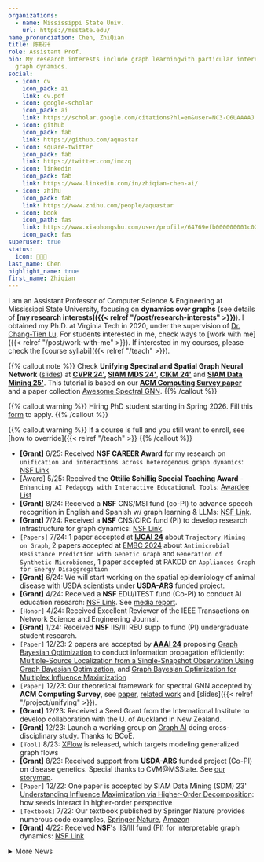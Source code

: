```yaml
---
organizations:
  - name: Mississippi State Univ.
    url: https://msstate.edu/
name_pronunciation: Chen, ZhiQian
title: 陈枳扦
role: Assistant Prof.
bio: My research interests include graph learningwith particular interest in
  graph dynamics.
social:
  - icon: cv
    icon_pack: ai
    link: cv.pdf
  - icon: google-scholar
    icon_pack: ai
    link: https://scholar.google.com/citations?hl=en&user=NC3-O6UAAAAJ
  - icon: github
    icon_pack: fab
    link: https://github.com/aquastar
  - icon: square-twitter
    icon_pack: fab
    link: https://twitter.com/imczq
  - icon: linkedin
    icon_pack: fab
    link: https://www.linkedin.com/in/zhiqian-chen-ai/
  - icon: zhihu
    icon_pack: fab
    link: https://www.zhihu.com/people/aquastar
  - icon: book
    icon_path: fas
    link: https://www.xiaohongshu.com/user/profile/64769efb000000001c029738
    icon_pack: fas
superuser: true
status:
  icon: 👨🏻‍💻
last_name: Chen
highlight_name: true
first_name: Zhiqian
---
```

I am an Assistant Professor of Computer Science & Engineering at Mississippi State University, focusing on **dynamics over graphs** (see details of **[my research interests]({{< relref "/post/research-interests" >}})**).
I obtained my Ph.D. at Virginia Tech in 2020, under the supervision of [Dr. Chang-Tien Lu](https://people.cs.vt.edu/~ctlu/).
For students interested in me, check ways to [work with me]({{< relref "/post/work-with-me" >}}). If interested in my courses, please check the [course syllabi]({{< relref "/teach" >}}).

{{% callout note %}}
Check **Unifying Spectral and Spatial Graph Neural Network** ([slides](https://drive.google.com/file/d/1gbe9xxNHPHHHN5DKRu3fC8f_G9TPcayt/view?usp=sharing)) at **[CVPR 24'](https://cvpr.thecvf.com/virtual/2024/tutorial/23726), [SIAM MDS 24'](https://meetings.siam.org/sess/dsp_programsess.cfm?SESSIONCODE=80791)**, **[CIKM 24'](https://cikm2024.org/tutorials/)** and **[SIAM Data Mining 25'](https://meetings.siam.org/sess/dsp_programsess.cfm?SESSIONCODE=84896)**. This tutorial is based on our **[ACM Computing Survey paper](https://dl.acm.org/doi/10.1145/3627816)** and a paper collection [Awesome Spectral GNN](https://github.com/XGraph-Team/Spectral-Graph-Survey/tree/master).
{{% /callout %}}

{{% callout warning %}}
Hiring PhD student starting in Spring 2026. Fill this [form](https://forms.gle/BMu9sH6YUF5zpfNr5) to apply.
{{% /callout %}}

{{% callout warning %}}
If a course is full and you still want to enroll, see [how to override]({{< relref "/teach" >}}
{{% /callout %}}

* **[Grant]** 6/25: Received **NSF CAREER Award** for my research on `unification and interactions across heterogenous graph dynamics`: [NSF Link](https://www.nsf.gov/awardsearch/showAward?AWD_ID=2443266)
* [Award] 5/25: Received the **Ottilie Schillig Special Teaching Award** - `Enhancing AI Pedagogy with Interactive Educational Tools`: [Awardee List](https://www.ctl.msstate.edu/resources/ottilie-schillig-special-teaching-projects-grants)
* **[Grant]** 8/24: Received a **NSF** CNS/MSI fund (co-PI) to advance speech recognition in English and Spanish w/ graph learning & LLMs: [NSF Link](https://www.nsf.gov/awardsearch/showAward?AWD_ID=2431176&HistoricalAwards=false). 
* **[Grant]** 7/24: Received a **NSF** CNS/CIRC fund (PI) to develop research infrastructure for graph dynamics: [NSF Link](https://www.nsf.gov/awardsearch/showAward?AWD_ID=2345921&HistoricalAwards=false). 
* `[Papers]` 7/24: 1 paper accepted at **[IJCAI 24](https://ijcai24.org/main-track-accepted-papers/)** about `Trajectory Mining on Graph`, 2 papers accepted at [EMBC 2024](https://embc.embs.org/2024/wp-content/uploads/sites/102/2024/07/EMBC-2024_Proceedings.pdf) about `Antimicrobial Resistance Prediction with Genetic Graph` and `Generation of Synthetic Microbiomes`, 1 paper accepted at PAKDD on `Appliances Graph for Energy Disaggregation`
* **[Grant]** 6/24: We will start working on the spatial epidemiology of animal disease with USDA scientists under **USDA-ARS** funded project.
* **[Grant]** 4/24: Received a **NSF** EDU/ITEST fund (Co-PI) to conduct AI education research: [NSF Link](https://www.nsf.gov/awardsearch/showAward?AWD_ID=2342574). See [media report](https://www.pressreader.com/usa/starkville-daily-news/20240515/281526526156691).
* `[Honor]` 4/24: Received Excellent Reviewer of the IEEE Transactions on Network Science and Engineering Journal. 
* **[Grant]** 1/24: Received **NSF** IIS/III REU supp to fund (PI) undergraduate student research. 
* `[Paper]` 12/23: 2 papers are accepted by **[AAAI 24](https://aaai.org/aaai-conference/)** proposing <u>Graph Bayesian Optimization</u> to conduct information propagation efficiently: [Multiple-Source Localization from a Single-Snapshot Observation Using Graph Bayesian Optimization](https://ojs.aaai.org/index.php/AAAI/article/view/30262), and [Graph Bayesian Optimization for Multiplex Influence Maximization](https://ojs.aaai.org/index.php/AAAI/article/view/30255)
* `[Paper]` 12/23:  Our theoretical framework for spectral GNN accepted by **ACM Computing Survey**, see [paper](https://dl.acm.org/doi/10.1145/3627816), [related work](https://github.com/XGraph-Team/Spectral-Graph-Survey) and [slides]({{< relref "/project/unifying" >}}). 
* **[Grant]** 12/23: Received a Seed Grant from the International Institute to develop collaboration with the U. of Auckland in New Zealand.  
* **[Grant]** 12/23: Launch a working group on <u>Graph AI</u> doing cross-disciplinary study. Thanks to BCoE.  
* `[Tool]` 8/23: [XFlow](https://xflow.network/) is released, which targets modeling generalized graph flows  
* **[Grant]** 8/23: Received support from **USDA-ARS** funded project (Co-PI) on disease genetics. Special thanks to CVM@MSState. See [our storymap](https://storymaps.arcgis.com/stories/4569acf3a05944c99360029dd7029a96).
* `[Paper]` 12/22: One paper is accepted by SIAM Data Mining (SDM) 23' [Understanding Influence Maximization via Higher-Order Decomposition](https://epubs.siam.org/doi/abs/10.1137/1.9781611977653.ch86): how seeds interact in higher-order perspective
* `[Textbook]` 7/22: Our textbook published by Springer Nature provides numerous code examples, [Springer Nature](https://link.springer.com/book/10.1007/978-3-030-96756-7), [Amazon](https://www.amazon.com/Machine-Learning-Computer-Scientists-Analysts/dp/3030967557)
* **[Grant]** 4/22: Received **NSF**'s IIS/III fund (PI) for interpretable graph dynamics: [NSF Link](https://www.nsf.gov/awardsearch/showAward?AWD_ID=2153369&HistoricalAwards=false)

<details>
  <summary>More News</summary>

* `[Paper]` 12/21: One paper about Graph Wavelet is accepted by [SIAM Data Mining (SDM) 22'](https://www.siam.org/conferences/cm/conference/sdm22) with SIAM Early Career Travel Award
* `[Tutorial]` 5/21: See our [tutorial Spreading Model for Epidemics](https://beiyulincs.github.io/pub/sdm_tutorial_21.html) ([GNN, RNN, SIR and PDE](/files/SDM21-part2.pptx)) in [SDM 21'](https://www.siam.org/conferences/cm/conference/sdm21)
* `[Paper & Award]` 9/20: Papers on Kalman filtering and school redistricting are accepted by [ACM SIGSPATIAL 20'](https://sigspatial2020.sigspatial.org) with (**Best Paper Award**)
* `[Paper]` 12/19: [Unsupervised learning for material discovery](https://www.nature.com/articles/s41467-019-13214-1) is published in **Nature Communications**.

  * Selected as 22nd of Top 50 Chemistry and Materials Sciences Articles [Top 50 Collection](https://www.nature.com/collections/giacagiaca)

</details>

